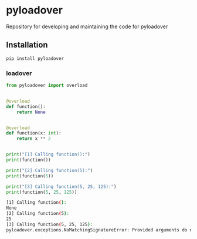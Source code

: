 # pyloadover
Repository for developing and maintaining the code for pyloadover


## Installation

```shell
pip install pyloadover
```


### loadover

```python
from pyloadover import overload


@overload
def function():
    return None


@overload
def function(x: int):
    return x ** 2


print("[1] Calling function():")
print(function())

print("[2] Calling function(5):")
print(function(5))

print("[3] Calling function(5, 25, 125):")
print(function(5, 25, 125))
```

```bash
[1] Calling function():
None
[2] Calling function(5):
25
[3] Calling function(5, 25, 125):
pyloadover.exceptions.NoMatchingSignatureError: Provided arguments do not match any signature in registry 'function'
```